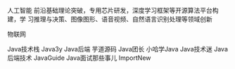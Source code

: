 人工智能
前沿基础理论突破，专用芯片研发，深度学习框架等开源算法平台构建，学
习推理与决策、图像图形、语音视频、自然语言识别处理等领域创新

物联网

Java技术栈 Java3y Java后端 芋道源码 Java团长 小哈学Java Java技术迷 Java后端技术 JavaGuide Java面试那些事儿 ImportNew
